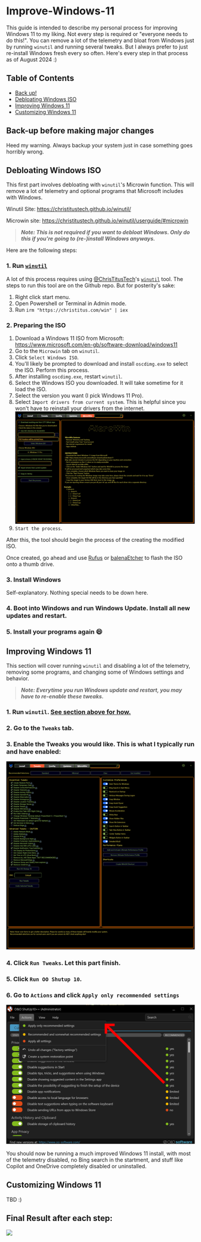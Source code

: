 # Improve-Windows-11

This guide is intended to describe my personal process for improving Windows 11 to my liking. Not every step is required or "everyone needs to do this!". You can remove a lot of the telemetry and bloat from Windows just by running `winutil` and running several tweaks. But I always prefer to just re-install Windows fresh every so often. Here's every step in that process as of August 2024 :)

## Table of Contents
* [Back up!](#back-up-before-making-major-changes)
* [Debloating Windows ISO](#debloating-windows-iso)
* [Improving Windows 11](#improving-windows-11)
* [Customizing Windows 11](#customizing-windows-11)

## Back-up before making major changes

Heed my warning. Always backup your system just in case something goes horribly wrong.

## Debloating Windows ISO

This first part involves debloating with `winutil`'s Microwin function. This will remove a lot of telemetry and optional programs that Microsoft includes with Windows.

Winutil Site: https://christitustech.github.io/winutil/

Microwin site: https://christitustech.github.io/winutil/userguide/#microwin

> **_Note: This is not required if you want to debloat Windows. Only do this if you're going to (re-)install Windows anyways._**

Here are the following steps:

### 1. Run [`winutil`](https://github.com/ChrisTitusTech/winutil)

A lot of this process requires using [@ChrisTitusTech](https://github.com/ChrisTitusTech)'s [`winutil`](https://github.com/ChrisTitusTech/winutil) tool. The steps to run this tool are on the Github repo. But for posterity's sake:

1. Right click start menu.
2. Open Powershell or Terminal in Admin mode.
3. Run `irm "https://christitus.com/win" | iex`

### 2. Preparing the ISO

1. Download a Windows 11 ISO from Microsoft: https://www.microsoft.com/en-gb/software-download/windows11
2. Go to the `Microwin` tab on `winutil`.
3. Click `Select Windows ISO`.
4. You'll likely be prompted to download and install `oscdimg.exe` to select the ISO. Perform this process.
5. After installing `oscdimg.exe`, restart `winutil`.
6. Select the Windows ISO you downloaded. It will take sometime for it load the ISO.
7. Select the version you want (I pick Windows 11 Pro).
9. Select `Import drivers from current system`. This is helpful since you won't have to reinstall your drivers from the internet.
![](winutilmicrowinselect.png)
10. `Start the process`.

After this, the tool should begin the process of the creating the modified ISO.

Once created, go ahead and use [Rufus](https://rufus.ie/) or [balenaEtcher](https://etcher.balena.io/) to flash the ISO onto a thumb drive.

### 3. Install Windows

Self-explanatory. Nothing special needs to be down here.

### 4. Boot into Windows and run Windows Update. Install all new updates and restart.

### 5. Install your programs again 😄

## Improving Windows 11

This section will cover running `winutil` and disabling a lot of the telemetry, removing some programs, and changing some of Windows settings and behavior.

> **_Note: Everytime you run Windows update and restart, you may have to re-enable these tweaks._**

### 1. Run `winutil`. [See section above for how.](#1-run-winutil)
### 2. Go to the `Tweaks` tab.
### 3. Enable the Tweaks you would like. This is what I typically run and have enabled:
![](winutiltweaks.png)
### 4. Click `Run Tweaks`. Let this part finish.
### 5. Click `Run OO Shutup 10`.
### 6. Go to `Actions` and click `Apply only recommended settings`
![](ooshutup10.png)


You should now be running a much improved Windows 11 install, with most of the telemetry disabled, no Bing search in the startment, and stuff like Copilot and OneDrive completely disabled or uninstalled.

## Customizing Windows 11

TBD :)

## Final Result after each step:

![](windows_setup.png)
